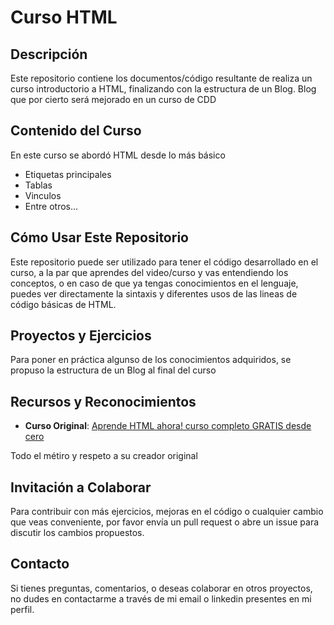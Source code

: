 # Curso HTML

## Descripción
Este repositorio contiene los documentos/código resultante de realiza un curso introductorio a HTML, finalizando con la estructura de un Blog. Blog que por cierto será mejorado en un curso de CDD

## Contenido del Curso
En este curso se abordó HTML desde lo más básico

- Etiquetas principales
- Tablas
- Vinculos
- Entre otros... 

## Cómo Usar Este Repositorio
Este repositorio puede ser utilizado para tener el código desarrollado en el curso, a la par que aprendes del video/curso y vas entendiendo los conceptos, o en caso de que ya tengas conocimientos en el lenguaje, puedes ver directamente la sintaxis y diferentes usos de las lineas de código básicas de HTML. 


## Proyectos y Ejercicios
Para poner en práctica algunso de los conocimientos adquiridos, se propuso la estructura de un Blog al final del curso


## Recursos y Reconocimientos
- **Curso Original**: [Aprende HTML ahora! curso completo GRATIS desde cero](https://www.youtube.com/watch?v=MJkdaVFHrto)

Todo el métiro y respeto a su creador original 

## Invitación a Colaborar
Para contribuir con más ejercicios, mejoras en el código o cualquier cambio que veas conveniente, por favor envía un pull request o abre un issue para discutir los cambios propuestos.

## Contacto
Si tienes preguntas, comentarios, o deseas colaborar en otros proyectos, no dudes en contactarme a través de mi email o linkedin presentes en mi perfil.
